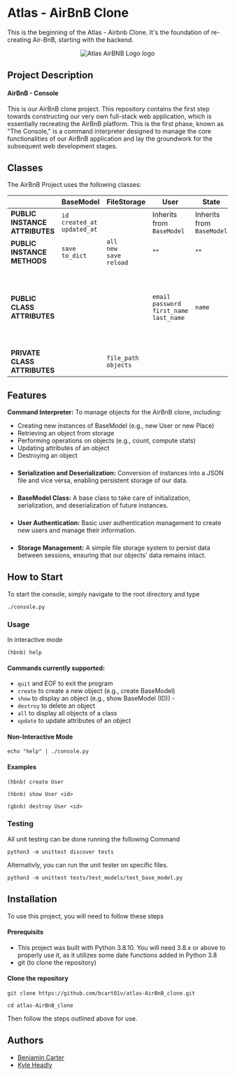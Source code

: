 
# Atlas - AirBnB Clone

This is the beginning of the Atlas - Airbnb Clone. It's the foundation of re-creating Air-BnB, starting with the backend. 

<p align="center">
  <img src="https://github.com/bcart01v/atlas-AirBnB_clone/master/assets/AirBNBLogo.png" alt="Atlas AirBNB Logo logo">
</p>


## Project Description

#### AirBnB - Console

This is our AirBnB clone project. This repository contains the first step towards constructing our very own full-stack web application, which is essentially recreating the AirBnB platform. This is the first phase, known as "The Console," is a command interpreter designed to manage the core functionalities of our AirBnB application and lay the groundwork for the subsequent web development stages.


## Classes 

The AirBnB Project uses the following classes: 

|     | BaseModel | FileStorage | User | State | City | Amenity | Place | Review |
| --- | --------- | ----------- | -----| ----- | -----| ------- | ----- | ------ |
| **PUBLIC INSTANCE ATTRIBUTES** | `id`<br>`created_at`<br>`updated_at` | | Inherits from `BaseModel` | Inherits from `BaseModel` | Inherits from `BaseModel` | Inherits from `BaseModel` | Inherits from `BaseModel` | Inherits from `BaseModel` |
| **PUBLIC INSTANCE METHODS** | `save`<br>`to_dict` | `all`<br>`new`<br>`save`<br>`reload` | "" | "" | "" | "" | "" | "" |
| **PUBLIC CLASS ATTRIBUTES** | | | `email`<br>`password`<br>`first_name`<br>`last_name`| `name` | `state_id`<br>`name` | `name` | `city_id`<br>`user_id`<br>`name`<br>`description`<br>`number_rooms`<br>`number_bathrooms`<br>`max_guest`<br>`price_by_night`<br>`latitude`<br>`longitude`<br>`amenity_ids` | `place_id`<br>`user_id`<br>`text` | 
| **PRIVATE CLASS ATTRIBUTES** | | `file_path`<br>`objects` | | | | | | |


## Features


 **Command Interpreter:** To manage objects for the AirBnB clone, including:

- Creating new instances of BaseModel (e.g., new User or new Place)
- Retrieving an object from storage
- Performing operations on objects (e.g., count, compute stats)
- Updating attributes of an object
- Destroying an object

###
- **Serialization and Deserialization:** Conversion of instances into a JSON file and vice versa, enabling persistent storage of our data.
###
- **BaseModel Class:** A base class to take care of initialization, serialization, and deserialization of future instances.
###
- **User Authentication:** Basic user authentication management to create new users and manage their information.
###
- **Storage Management:** A simple file storage system to persist data between sessions, ensuring that our objects' data remains intact.


## How to Start

To start the console, simply navigate to the root directory and type 

``` ./console.py ```

### Usage

In interactive mode

``` (hbnb) help ```

#### Commands currently supported:

- ```quit``` and EOF to exit the program
- ```create``` to create a new object (e.g., create BaseModel)
- ```show``` to display an object (e.g., show BaseModel (ID)) - 
- ```destroy``` to delete an object
- ```all``` to display all objects of a class
- ```update``` to update attributes of an object

#### Non-Interactive Mode 

``` echo "help" | ./console.py ```


#### Examples

``` (hbnb) create User ```

``` (hbnb) show User <id> ```

``` (gbnb) destroy User <id> ```

### Testing

All unit testing can be done running the following Command

``` python3 -m unittest discover tests ```

Alternativly, you can run the unit tester on specific files. 

``` python3 -m unittest tests/test_models/test_base_model.py ```



## Installation

To use this project, you will need to follow these steps

#### Prerequisits 
- This project was built with Python 3.8.10. You will need 3.8.x or above to properly use it, as it utilizes some date functions added in Python 3.8 
- git (to clone the repository)

#### Clone the repository

``` git clone https://github.com/bcart01v/atlas-AirBnB_clone.git ```

```cd atlas-AirBnB_clone```

Then follow the steps outlined above for use.





## Authors

- [Benjamin Carter](https://github.com/bcart01v/) 
- [Kyle Headly](https://github.com/Y-T-O-1)

